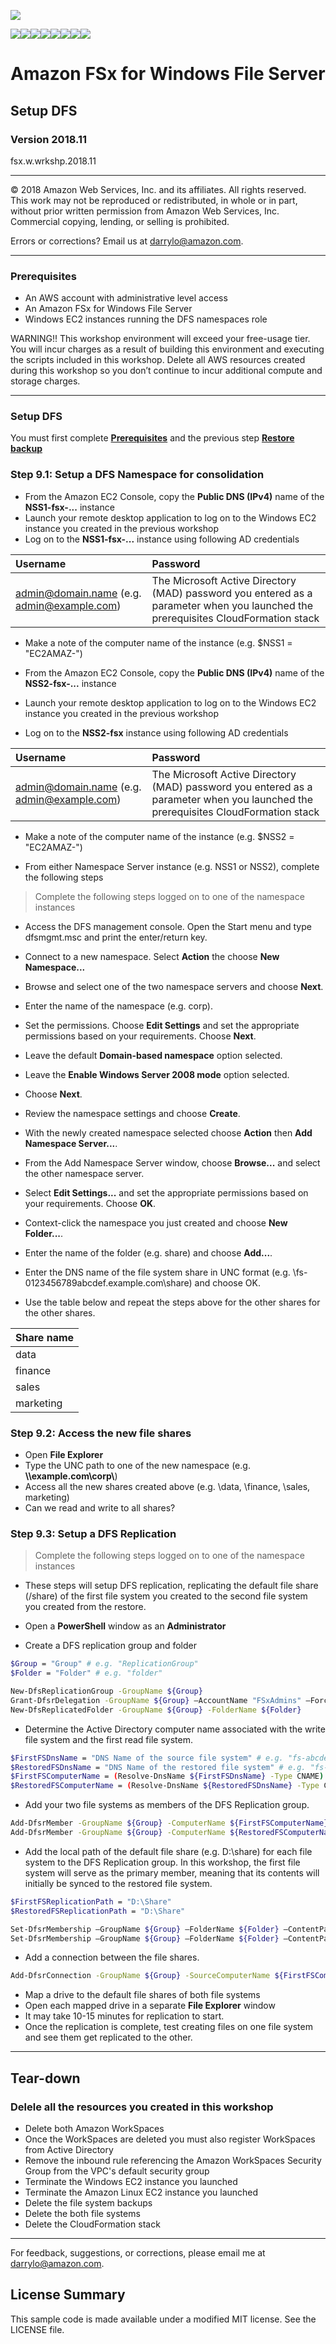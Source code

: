 ![](https://s3.amazonaws.com/aws-us-east-1/tutorial/AWS_logo_PMS_300x180.png)

![](https://s3.amazonaws.com/aws-us-east-1/tutorial/100x100_benefit_available.png)![](https://s3.amazonaws.com/aws-us-east-1/tutorial/100x100_benefit_ingergration.png)![](https://s3.amazonaws.com/aws-us-east-1/tutorial/100x100_benefit_ecryption-lock.png)![](https://s3.amazonaws.com/aws-us-east-1/tutorial/100x100_benefit_fully-managed.png)![](https://s3.amazonaws.com/aws-us-east-1/tutorial/100x100_benefit_lowcost-affordable.png)![](https://s3.amazonaws.com/aws-us-east-1/tutorial/100x100_benefit_performance.png)![](https://s3.amazonaws.com/aws-us-east-1/tutorial/100x100_benefit_scalable.png)![](https://s3.amazonaws.com/aws-us-east-1/tutorial/100x100_benefit_storage.png)

# **Amazon FSx for Windows File Server**

## Setup DFS

### Version 2018.11

fsx.w.wrkshp.2018.11

---

© 2018 Amazon Web Services, Inc. and its affiliates. All rights reserved. This work may not be  reproduced or redistributed, in whole or in part, without prior written permission from Amazon Web Services, Inc. Commercial copying, lending, or selling is prohibited.

Errors or corrections? Email us at [darrylo@amazon.com](mailto:darrylo@amazon.com).

---
### Prerequisites

* An AWS account with administrative level access
* An Amazon FSx for Windows File Server
* Windows EC2 instances running the DFS namespaces role

WARNING!! This workshop environment will exceed your free-usage tier. You will incur charges as a result of building this environment and executing the scripts included in this workshop. Delete all AWS resources created during this workshop so you don’t continue to incur additional compute and storage charges.

---
### Setup DFS

You must first complete [**Prerequisites**](../0-prerequisites) and the previous step [**Restore backup**](../7-restore-backup)

### Step 9.1: Setup a DFS Namespace for consolidation

- From the Amazon EC2 Console, copy the **Public DNS (IPv4)** name of the **NSS1-fsx-...** instance
- Launch your remote desktop application to log on to the Windows EC2 instance you created in the previous workshop
- Log on to the **NSS1-fsx-...** instance using following AD credentials

| Username | Password |
| :--- | :--- 
| admin@domain.name (e.g. admin@example.com) | The Microsoft Active Directory (MAD) password you entered as a parameter when you launched the prerequisites CloudFormation stack|

- Make a note of the computer name of the instance (e.g. $NSS1 = "EC2AMAZ-")

- From the Amazon EC2 Console, copy the **Public DNS (IPv4)** name of the **NSS2-fsx-...** instance
- Launch your remote desktop application to log on to the Windows EC2 instance you created in the previous workshop
- Log on to the **NSS2-fsx** instance using following AD credentials

| Username | Password |
| :--- | :--- 
| admin@domain.name (e.g. admin@example.com) | The Microsoft Active Directory (MAD) password you entered as a parameter when you launched the prerequisites CloudFormation stack|

- Make a note of the computer name of the instance (e.g. $NSS2 = "EC2AMAZ-")

- From either Namespace Server instance (e.g. NSS1 or NSS2), complete the following steps

> Complete the following steps logged on to one of the namespace instances

- Access the DFS management console. Open the Start menu and type dfsmgmt.msc and print the enter/return key.

- Connect to a new namespace. Select **Action** the choose **New Namespace...**

- Browse and select one of the two namespace servers and choose **Next**.

- Enter the name of the namespace (e.g. corp).

- Set the permissions. Choose **Edit Settings** and set the appropriate permissions based on your requirements. Choose **Next**.

- Leave the default **Domain-based namespace** option selected. 

- Leave the **Enable Windows Server 2008 mode** option selected. 

- Choose **Next**.

- Review the namespace settings and choose **Create**.

- With the newly created namespace selected choose **Action** then **Add Namespace Server...**.

- From the Add Namespace Server window, choose **Browse...** and select the other namespace server.

- Select **Edit Settings...** and set the appropriate permissions based on your requirements. Choose **OK**.

- Context-click the namespace you just created and choose **New Folder...**.

- Enter the name of the folder (e.g. share) and choose **Add...**.

- Enter the DNS name of the file system share in UNC format (e.g. \\fs-0123456789abcdef.example.com\share) and choose OK.

- Use the table below and repeat the steps above for the other shares for the other shares. 

| Share name |
| :--- |
| data |
| finance |
| sales |
| marketing |

### Step 9.2: Access the new file shares

- Open **File Explorer**
- Type the UNC path to one of the new namespace (e.g. **\\\\example.com\corp\\**)
- Access all the new shares created above (e.g. \data, \finance, \sales, marketing)
- Can we read and write to all shares?

### Step 9.3: Setup a DFS Replication

> Complete the following steps logged on to one of the namespace instances

- These steps will setup DFS replication, replicating the default file share (/share) of the first file system you created to the second file system you created from the restore.

- Open a **PowerShell** window as an **Administrator**

- Create a DFS replication group and folder

```sh
$Group = "Group" # e.g. "ReplicationGroup"
$Folder = "Folder" # e.g. "folder"

New-DfsReplicationGroup -GroupName ${Group}
Grant-DfsrDelegation -GroupName ${Group} –AccountName "FSxAdmins" –Force
New-DfsReplicatedFolder -GroupName ${Group} -FolderName ${Folder}

```


- Determine the Active Directory computer name associated with the write file system and the first read file system.

```sh
$FirstFSDnsName = "DNS Name of the source file system" # e.g. "fs-abcdef0123456789.example.com"
$RestoredFSDnsName = "DNS Name of the restored file system" # e.g. "fs-0123456789abcdef.example.com"
$FirstFSComputerName = (Resolve-DnsName ${FirstFSDnsName} -Type CNAME).NameHost
$RestoredFSComputerName = (Resolve-DnsName ${RestoredFSDnsName} -Type CNAME).NameHost

```


- Add your two file systems as members of the DFS Replication group.

```sh
Add-DfsrMember -GroupName ${Group} -ComputerName ${FirstFSComputerName}
Add-DfsrMember -GroupName ${Group} -ComputerName ${RestoredFSComputerName}

```


- Add the local path of the default file share (e.g. D:\share) for each file system to the DFS Replication group. In this workshop, the first file system will serve as the primary member, meaning that its contents will initially be synced to the restored file system.



```sh
$FirstFSReplicationPath = "D:\Share"
$RestoredFSReplicationPath = "D:\Share"

Set-DfsrMembership –GroupName ${Group} –FolderName ${Folder} –ContentPath ${FirstFSReplicationPath} –ComputerName ${FirstFSComputerName} –PrimaryMember $True -Force
Set-DfsrMembership –GroupName ${Group} –FolderName ${Folder} –ContentPath ${RestoredFSReplicationPath} –ComputerName ${RestoredFSComputerName} –PrimaryMember $False -Force

```


- Add a connection between the file shares.

```sh
Add-DfsrConnection -GroupName ${Group} -SourceComputerName ${FirstFSComputerName} -DestinationComputerName ${RestoredFSComputerName}

```

- Map a drive to the default file shares of both file systems
- Open each mapped drive in a separate **File Explorer** window
- It may take 10-15 minutes for replication to start.
- Once the replication is complete, test creating files on one file system and see them get replicated to the other.

---
## Tear-down
### Delele all the resources you created in this workshop

- Delete both Amazon WorkSpaces
- Once the WorkSpaces are deleted you must also register WorkSpaces from Active Directory
- Remove the inbound rule referencing the Amazon WorkSpaces Security Group from the VPC's default security group
- Terminate the Windows EC2 instance you launched
- Terminate the Amazon Linux EC2 instance you launched
- Delete the file system backups
- Delete the both file systems
- Delete the CloudFormation stack
---

For feedback, suggestions, or corrections, please email me at [darrylo@amazon.com](mailto:darrylo@amazon.com).

## License Summary

This sample code is made available under a modified MIT license. See the LICENSE file.

